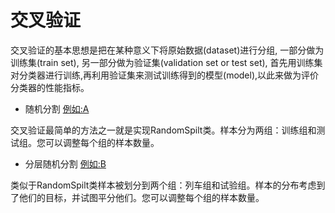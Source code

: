 # 交叉验证

交叉验证的基本思想是把在某种意义下将原始数据(dataset)进行分组,
一部分做为训练集(train set),
另一部分做为验证集(validation set or test set),
首先用训练集对分类器进行训练,再利用验证集来测试训练得到的模型(model),以此来做为评价分类器的性能指标。


- 随机分割 [例如:A](../RandomSpilt.php) 

交叉验证最简单的方法之一就是实现RandomSpilt类。样本分为两组：训练组和测试组。您可以调整每个组的样本数量。

- 分层随机分割 [例如:B](../StratifiedRandomSplit.php)

类似于RandomSpilt类样本被划分到两个组：列车组和试验组。样本的分布考虑到了他们的目标，并试图平分他们。您可以调整每个组的样本数量。
